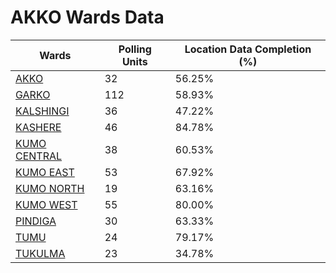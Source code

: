 
# AKKO Wards Data

| Wards | Polling Units | Location Data Completion (%) |
| ---- | ----- | ------- |
| [AKKO](./wards/3235-akko) | 32 | 56.25% |
| [GARKO](./wards/3236-garko) | 112 | 58.93% |
| [KALSHINGI](./wards/3237-kalshingi) | 36 | 47.22% |
| [KASHERE](./wards/3238-kashere) | 46 | 84.78% |
| [KUMO CENTRAL](./wards/3239-kumo-central) | 38 | 60.53% |
| [KUMO EAST](./wards/3240-kumo-east) | 53 | 67.92% |
| [KUMO NORTH](./wards/3241-kumo-north) | 19 | 63.16% |
| [KUMO WEST](./wards/3242-kumo-west) | 55 | 80.00% |
| [PINDIGA](./wards/3243-pindiga) | 30 | 63.33% |
| [TUMU](./wards/3244-tumu) | 24 | 79.17% |
| [TUKULMA](./wards/3245-tukulma) | 23 | 34.78% |




